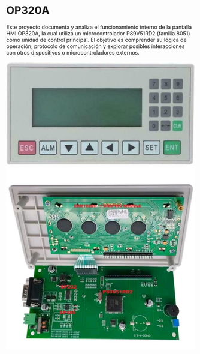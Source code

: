 # OP320A
Este proyecto documenta y analiza el funcionamiento interno de la pantalla HMI OP320A, la cual utiliza un microcontrolador P89V51RD2 (familia 8051) como unidad de control principal. El objetivo es comprender su lógica de operación, protocolo de comunicación y explorar posibles interacciones con otros dispositivos o microcontroladores externos.


![Esquema OP320A](img/op320a.png)
![Esquema OP320A](img/circuito.jpg)
